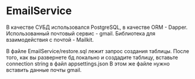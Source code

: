 # EmailService

В качестве СУБД использовался PostgreSQL, в качестве ORM - Dapper.
Использованный почтовый сервис - gmail.
Библиотека для взаимодействия с почтой - Mailkit.

В файле EmailService/restore.sql лежит запрос создания таблицы.
После того, как вы развернете бд локально и создадите таблицу, вставьте connection string в файл appsettings.json
В этом же файле нужно вставить данные почты gmail.
